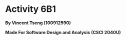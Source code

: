 # Activity 6B1

**By Vincent Tseng (100912590)**

**Made For Software Design and Analysis (CSCI 2040U)**